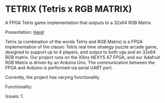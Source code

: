 # TETRIX (Tetris x RGB MATRIX)
A FPGA Tetris game implementation that outputs to a 32x64 RGB Matrix

Presentation: [Here!](https://docs.google.com/presentation/d/1lpAguwqQLs3ycHhpyAirgHyVBe7RRwruO7fxQZyo7Tg/edit?usp=sharing)

Tetrix (a combination of the words Tetris and RGB Matrix) is a FPGA implementation of the classic Tetris real time strategy puzzle arcade game, designed to support up to 4 players, and output to both vga and an 32x64 RGB matrix. Our project runs on the Xilinx NEXYS A7 FPGA, and our Adafruit RGB Matrix is driven by an Arduino Uno. The communication between the FPGA and Arduino is performed via serial UART port.

Currently, the project has varying functionality

Functionality:

Issues:
1. 
